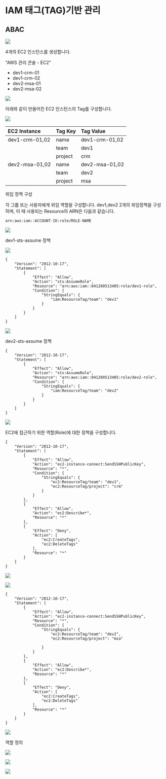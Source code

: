 # IAM 태그\(TAG\)기반 관리

## ABAC





![](.gitbook/assets/image%20%28127%29.png)

4개의 EC2 인스턴스를 생성합니다. 

"AWS 관리 콘솔 - EC2"

* dev1-crm-01
* dev1-crm-02
* dev2-msa-01
* dev2-msa-02

![](.gitbook/assets/image%20%28139%29.png)

아래와 같이 만들어진 EC2 인스턴스의 Tag를 구성합니다.

![](.gitbook/assets/image%20%28134%29.png)

| EC2 Instance | Tag Key | Tag Value |
| :--- | :--- | :--- |
| dev1-crm-01,02 | name | dev1-crm-01,02 |
|  | team | dev1 |
|  | project | crm |
| dev2-msa-01,02 | name | dev2-msa-01,02 |
|  | team | dev2 |
|  | project | msa |

위임 정책 구성

각 그룹 또는 사용자에게  위임 역할을 구성합니다. dev1,dev2 2개의 위임정책을 구성하며, 이 때 사용되는 Resource의  ARN은 다음과 같습니다.

```text
arn:aws:iam::ACCOUNT-ID:role/ROLE-NAME
```



![](.gitbook/assets/image%20%28142%29.png)

dev1-sts-assume 정책

![](.gitbook/assets/image%20%28140%29.png)

```text
{
    "Version": "2012-10-17",
    "Statement": [
        {
            "Effect": "Allow",
            "Action": "sts:AssumeRole",
            "Resource": "arn:aws:iam::841260513405:role/dev1-role",
            "Condition": {
                "StringEquals": {
                    "iam:ResourceTag/team": "dev1"
                }
            }
        }
    ]
}
```

![](.gitbook/assets/image%20%28135%29.png)

dev2-sts-assume 정책

```text
{
    "Version": "2012-10-17",
    "Statement": [
        {
            "Effect": "Allow",
            "Action": "sts:AssumeRole",
            "Resource": "arn:aws:iam::841260513405:role/dev2-role",
            "Condition": {
                "StringEquals": {
                    "iam:ResourceTag/team": "dev2"
                }
            }
        }
    ]
}
```

![](.gitbook/assets/image%20%28132%29.png)

EC2에 접근하기 위한 역할\(Role\)에 대한 정책을 구성합니다.



```text
{
    "Version": "2012-10-17",
    "Statement": [
        {
            "Effect": "Allow",
            "Action": "ec2-instance-connect:SendSSHPublicKey",
            "Resource": "*",
            "Condition": {
                "StringEquals": {
                    "ec2:ResourceTag/team": "dev1",
                    "ec2:ResourceTag/project": "crm"
                }
            }
        },
        {
            "Effect": "Allow",
            "Action": "ec2:Describe*",
            "Resource": "*"
        },
        {
            "Effect": "Deny",
            "Action": [
                "ec2:CreateTags",
                "ec2:DeleteTags"
            ],
            "Resource": "*"
        }
    ]
}
```

![](.gitbook/assets/image%20%28136%29.png)

![](.gitbook/assets/image%20%28138%29.png)

```text
{
    "Version": "2012-10-17",
    "Statement": [
        {
            "Effect": "Allow",
            "Action": "ec2-instance-connect:SendSSHPublicKey",
            "Resource": "*",
            "Condition": {
                "StringEquals": {
                    "ec2:ResourceTag/team": "dev2",
                    "ec2:ResourceTag/project": "msa"
                    
                }
            }
        },
        {
            "Effect": "Allow",
            "Action": "ec2:Describe*",
            "Resource": "*"
        },
        {
            "Effect": "Deny",
            "Action": [
                "ec2:CreateTags",
                "ec2:DeleteTags"
            ],
            "Resource": "*"
        }
    ]
}
```

![](.gitbook/assets/image%20%28128%29.png)

 역할 정의

![](.gitbook/assets/image%20%28129%29.png)

![](.gitbook/assets/image%20%28137%29.png)

![](.gitbook/assets/image%20%28125%29.png)



